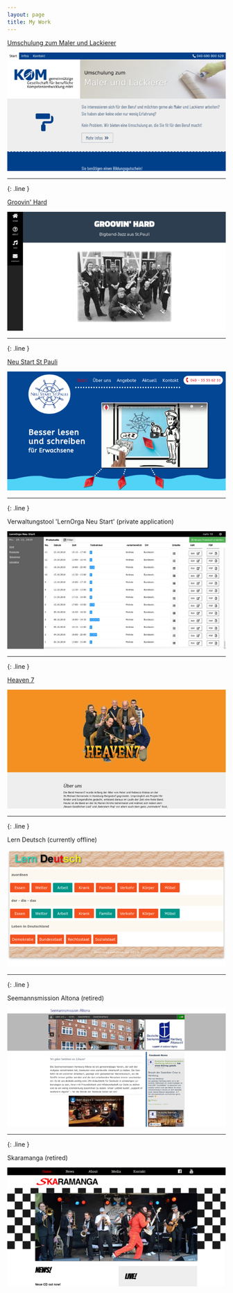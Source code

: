 ```yaml
---
layout: page
title: My Work
---
```




[Umschulung zum Maler und Lackierer](https://umschulung.kom-bildung.de)

![Screenshot_Umschulung](/imgs/Screenshot_Umschulung_sm.png)

---
{: .line }

[Groovin' Hard](https://groovin-hard.de/)

![Screenshot_Groovin_Hard](/imgs/Screenshot_Groovin_Hard.png)


---
{: .line }

[Neu Start St Pauli](https://neu-start-st-pauli.de/)

![Screenshot_Neu_Start_St_Pauli](/imgs/Screenshot_Neu_Start_St_Pauli_sm.png)

---
{: .line }

Verwaltungstool 'LernOrga Neu Start' (private application)

![Screenshot_LernOrga](/imgs/Screenshot_LernOrga_sm.png)

---
{: .line }

[Heaven 7](http://heaven7band.de/)

![Screenshot_Heaven7](/imgs/Screenshot_Heaven7_sm.png)

---
{: .line }

Lern Deutsch (currently offline)

![Screenshot_lern_deutsch](/imgs/Screenshot_lern_deutsch_sm.png)

---
{: .line }

Seemannsmission Altona (retired)

![Screenshot_Seemannsmission](/imgs/Screenshot_Seemannsmission_sm.png)

---
{: .line }

Skaramanga (retired)

![Screenshot_Seemannsmission](/imgs/Screenshot_skaramanga_sm.png)

